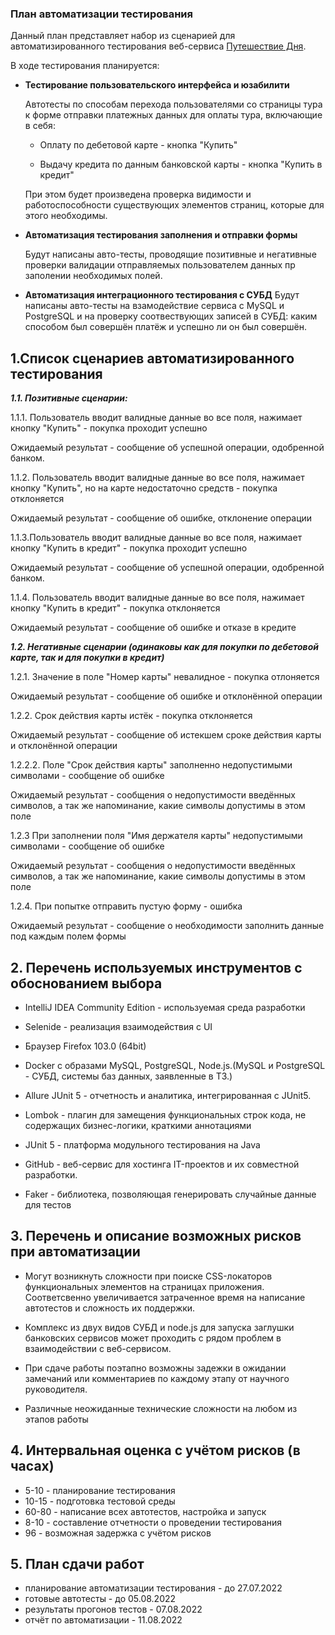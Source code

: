 ### План автоматизации тестирования
Данный план представляет набор из сценарией для автоматизированного тестирования веб-сервиса 
[Путешествие Дня](https://github.com/netology-code/qa-diploma/blob/master/aqa-shop.jar).

В ходе тестирования планируется:

- **Тестирование пользовательского интерфейса и юзабилити**

  Автотесты по способам перехода пользователями со страницы тура
  к форме отправки платежных данных для оплаты тура, включающие в себя:
  
  * Оплату по дебетовой карте - кнопка "Купить"

  * Выдачу кредита по данным банковской карты - кнопка "Купить в кредит"
  
  При этом будет произведена проверка видимости и работоспособности
  существующих элементов страниц, которые для этого необходимы.

  
- **Автоматизация тестирования заполнения и отправки формы**

    Будут написаны авто-тесты, проводящие позитивные и негативные проверки валидации
    отправляемых пользователем данных пр заполении необходимых полей.


- **Автоматизация интеграционного тестирования с СУБД**
    Будут написаны авто-тесты на взамодействие сервиса с MySQL и PostgreSQL и на проверку соотвествующих записей в СУБД:
    каким способом был совершён платёж и успешно ли он был совершён. 


## 1.Список сценариев автоматизированного тестирования

***1.1. Позитивные сценарии:***
 
1.1.1. Пользователь вводит валидные данные во все поля, 
нажимает кнопку "Купить" - покупка проходит успешно

Ожидаемый результат - сообщение об успешной операции, одобренной банком.

1.1.2. Пользователь вводит валидные данные во все поля,
 нажимает кнопку "Купить", но на карте недостаточно средств - покупка отклоняется

Ожидаемый результат - сообщение об ошибке, отклонение операции

1.1.3.Пользователь вводит валидные данные во все поля,
 нажимает кнопку "Купить в кредит" - покупка проходит успешно

Ожидаемый результат - сообщение об успешной операции, одобренной банком.

1.1.4. Пользователь вводит валидные данные во все поля, нажимает кнопку "Купить в кредит" - покупка отклоняется

Ожидаемый результат - сообщение об ошибке и отказе в кредите


***1.2. Негативные сценарии (одинаковы как для покупки по дебетовой карте, так и для покупки в кредит)***

1.2.1. Значение в поле "Номер карты" невалидное  - покупка отлоняется 

Ожидаемый результат - сообщение об ошибке и отклонённой операции

1.2.2. Срок действия карты истёк  - покупка отклоняется

Ожидаемый результат - сообщение об истекшем сроке действия карты и отклонённой операции

1.2.2.2. Поле "Срок действия карты" заполненно недопустимыми символами - сообщение об ошибке

Ожидаемый результат - сообщения о недопустимости введённых символов, а так же напоминание, какие символы допустимы в этом поле

1.2.3 При заполнении поля "Имя держателя карты" недопустимыми символами - сообщение об ошибке

Ожидаемый результат - сообщения о недопустимости введённых символов, а так же напоминание, какие символы допустимы в этом поле

1.2.4. При попытке отправить пустую форму - ошибка

Ожидаемый результат - сообщение о необходимости заполнить данные под каждым полем формы

## 2. Перечень используемых инструментов с обоснованием выбора

* IntelliJ IDEA Community Edition - используемая среда разработки

* Selenide - реализация взаимодействия с UI

* Браузер Firefox 103.0 (64bit)

* Docker с образами MySQL, PostgreSQL, Node.js.(MySQL и PostgreSQL - СУБД, системы баз данных, заявленные в ТЗ.)
  
* Allure JUnit 5 - отчетность и аналитика, интегрированная с JUnit5.

* Lombok - плагин для замещения функциональных строк кода, не содержащих бизнес-логики, краткими аннотациями

* JUnit 5 - платформа модульного тестирования на Java
 
* GitHub -  веб-сервис для хостинга IT-проектов и их совместной разработки. 

* Faker - библиотека, позволяющая генерировать случайные данные для тестов


## 3. Перечень и описание возможных рисков при автоматизации

- Могут возникнуть сложности при поиске CSS-локаторов функциональных элементов на страницах приложения. Соответсвенно увеличивается 
затраченное время на написание автотестов и сложность их поддержки.

- Комплекc из двух видов СУБД и node.js для запуска заглушки банковских сервисов может проходить с рядом проблем в взаимодействии с веб-сервисом.
  
- При  сдаче работы поэтапно возможны задежки в ожидании замечаний или комментариев по каждому этапу от научного руководителя.

- Различные неожиданные технические сложности на любом из этапов работы

## 4. Интервальная оценка с учётом рисков (в часах)
- 5-10 - планирование тестирования
- 10-15 - подготовка тестовой среды
- 60-80 - написание всех автотестов, настройка и запуск
- 8-10 - составление отчетности о проведении тестирования
- 96 - возможная задержка с учётом рисков

## 5. План сдачи работ

- планирование автоматизации тестирования - до 27.07.2022
- готовые автотесты - до 05.08.2022
- результаты прогонов тестов - 07.08.2022
- отчёт по автоматизации - 11.08.2022
